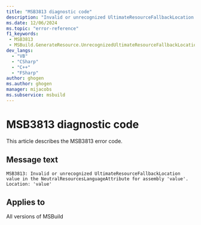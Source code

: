 ```yaml
---
title: "MSB3813 diagnostic code"
description: "Invalid or unrecognized UltimateResourceFallbackLocation value in the NeutralResourcesLanguageAttribute for assembly 'value'. Location: 'value'"
ms.date: 12/06/2024
ms.topic: "error-reference"
f1_keywords:
 - MSB3813
 - MSBuild.GenerateResource.UnrecognizedUltimateResourceFallbackLocation
dev_langs:
  - "VB"
  - "CSharp"
  - "C++"
  - "FSharp"
author: ghogen
ms.author: ghogen
manager: mijacobs
ms.subservice: msbuild
---
```


# MSB3813 diagnostic code

<!-- :::ErrorDefinitionDescription::: -->
<!-- :::editable-content name="introDescription"::: -->
This article describes the MSB3813 error code.
<!-- :::editable-content-end::: -->

## Message text

`MSB3813: Invalid or unrecognized UltimateResourceFallbackLocation value in the NeutralResourcesLanguageAttribute for assembly 'value'. Location: 'value'`

<!-- :::editable-content name="postOutputDescription"::: -->
<!--
{StrBegin="MSB3813: "}
-->
<!-- :::editable-content-end::: -->
<!-- :::ErrorDefinitionDescription-end::: -->

## Applies to

All versions of MSBuild

